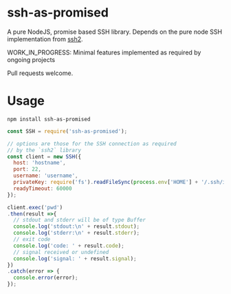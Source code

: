 # ssh-as-promised

A pure NodeJS, promise based SSH library. Depends on the pure node SSH implementation from [ssh2](https://www.npmjs.com/package/ssh2).

WORK_IN_PROGRESS: Minimal features implemented as required by ongoing projects

Pull requests welcome.

# Usage

```
npm install ssh-as-promised
```

```javascript
const SSH = require('ssh-as-promised');

// options are those for the SSH connection as required
// by the `ssh2` library
const client = new SSH({
  host: 'hostname',
  port: 22,
  username: 'username',
  privateKey: require('fs').readFileSync(process.env['HOME'] + '/.ssh/id_rsa'),
  readyTimeout: 60000
});

client.exec('pwd')
.then(result =>{
  // stdout and stderr will be of type Buffer
  console.log('stdout:\n' + result.stdout);
  console.log('stderr:\n' + result.stderr);
  // exit code
  console.log('code: ' + result.code);
  // signal received or undefined
  console.log('signal: ' + result.signal);
})
.catch(error => {
  console.error(error);
});
```
